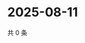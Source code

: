 # 2025-08-11

共 0 条

<!-- BEGIN ZHIHUQUESTIONS -->
<!-- 最后更新时间 Mon Aug 11 2025 11:27:39 GMT+0800 (China Standard Time) -->

<!-- END ZHIHUQUESTIONS -->
